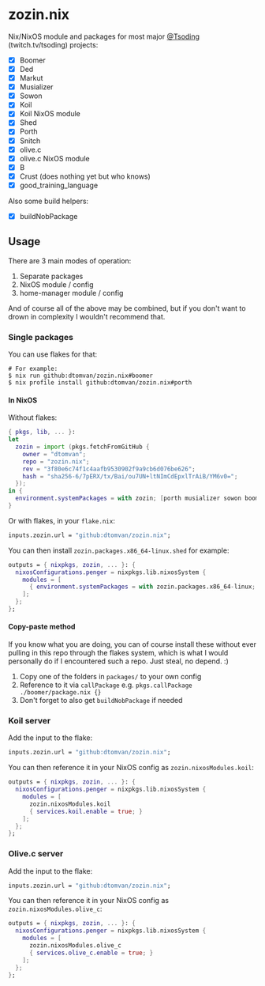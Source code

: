 # zozin.nix

Nix/NixOS module and packages for most major [@Tsoding](https://github.com/tsoding) (twitch.tv/tsoding) projects:
- [x] Boomer
- [x] Ded
- [x] Markut
- [x] Musializer
- [x] Sowon
- [x] Koil
- [x] Koil NixOS module
- [x] Shed
- [x] Porth
- [x] Snitch
- [x] olive.c
- [x] olive.c NixOS module
- [x] B
- [x] Crust (does nothing yet but who knows)
- [x] good_training_language

Also some build helpers:
- [x] buildNobPackage

## Usage
There are 3 main modes of operation:
1. Separate packages
2. NixOS module / config
3. home-manager module / config

And of course all of the above may be combined, but if you don't want to drown
in complexity I wouldn't recommend that.

### Single packages
You can use flakes for that:

```ShellSession
# For example:
$ nix run github:dtomvan/zozin.nix#boomer
$ nix profile install github:dtomvan/zozin.nix#porth
```

#### In NixOS
Without flakes:

```nix
{ pkgs, lib, ... }: 
let
  zozin = import (pkgs.fetchFromGitHub {
    owner = "dtomvan";
    repo = "zozin.nix";
    rev = "3f80e6c74f1c4aafb9530902f9a9cb6d076be626";
    hash = "sha256-6/7pERX/tx/Bai/ou7UN+ltNImCdEpxlTrAiB/YM6v0=";
  });
in {
  environment.systemPackages = with zozin; [porth musializer sowon boomer ded];
}
```

Or with flakes, in your `flake.nix`:
```nix
inputs.zozin.url = "github:dtomvan/zozin.nix";
```

You can then install `zozin.packages.x86_64-linux.shed` for example:

```nix
outputs = { nixpkgs, zozin, ... }: {
  nixosConfigurations.penger = nixpkgs.lib.nixosSystem {
    modules = [
      { environment.systemPackages = with zozin.packages.x86_64-linux; [ shed ]; }
    ];
  };
};
```

#### Copy-paste method
If you know what you are doing, you can of course install these without ever
pulling in this repo through the flakes system, which is what I would
personally do if I encountered such a repo. Just steal, no depend. :)

1. Copy one of the folders in `packages/` to your own config
2. Reference to it via `callPackage` e.g. `pkgs.callPackage ./boomer/package.nix {}`
3. Don't forget to also get `buildNobPackage` if needed

### Koil server
Add the input to the flake:
```nix
inputs.zozin.url = "github:dtomvan/zozin.nix";
```

You can then reference it in your NixOS config as `zozin.nixosModules.koil`:
```nix
outputs = { nixpkgs, zozin, ... }: {
  nixosConfigurations.penger = nixpkgs.lib.nixosSystem {
    modules = [
      zozin.nixosModules.koil
      { services.koil.enable = true; }
    ];
  };
};
```

### Olive.c server
Add the input to the flake:
```nix
inputs.zozin.url = "github:dtomvan/zozin.nix";
```

You can then reference it in your NixOS config as `zozin.nixosModules.olive_c`:
```nix
outputs = { nixpkgs, zozin, ... }: {
  nixosConfigurations.penger = nixpkgs.lib.nixosSystem {
    modules = [
      zozin.nixosModules.olive_c
      { services.olive_c.enable = true; }
    ];
  };
};
```
